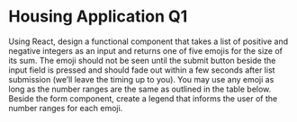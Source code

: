 # Housing Application Q1

Using React, design a functional component that takes a list of positive and negative integers as
an input and returns one of five emojis for the size of its sum. The emoji should not be seen until
the submit button beside the input field is pressed and should fade out within a few seconds after
list submission (we’ll leave the timing up to you). You may use any emoji as long as the number
ranges are the same as outlined in the table below. Beside the form component, create a legend
that informs the user of the number ranges for each emoji.
